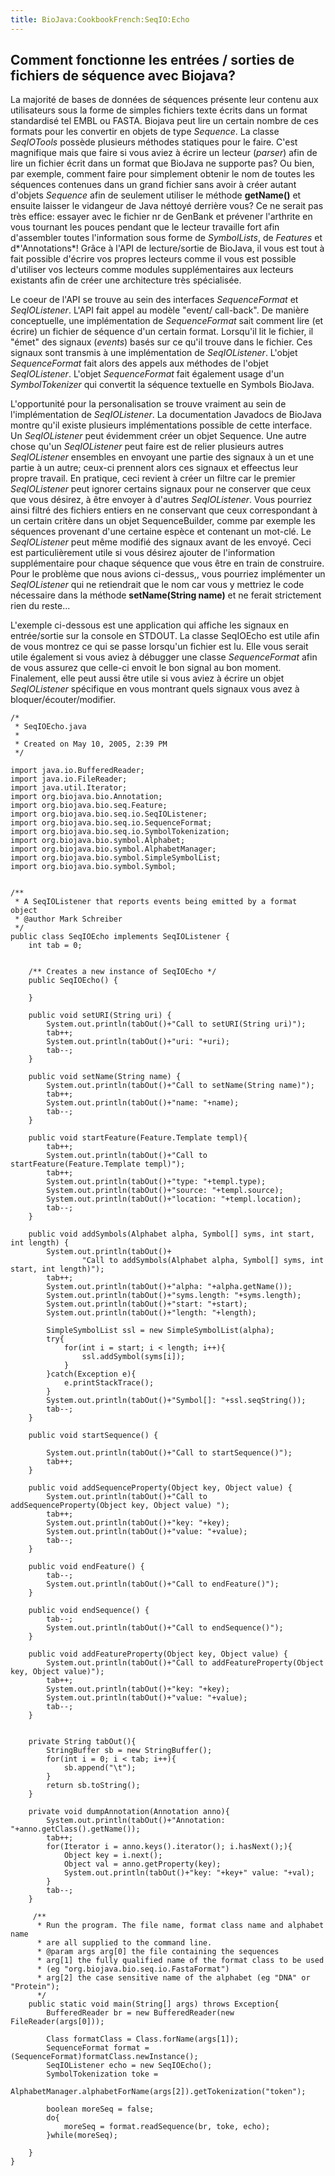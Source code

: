 ```yaml
---
title: BioJava:CookbookFrench:SeqIO:Echo
---
```


Comment fonctionne les entrées / sorties de fichiers de séquence avec Biojava?
------------------------------------------------------------------------------

La majorité de bases de données de séquences présente leur contenu aux
utilisateurs sous la forme de simples fichiers texte écrits dans un
format standardisé tel EMBL ou FASTA. Biojava peut lire un certain
nombre de ces formats pour les convertir en objets de type *Sequence*.
La classe *SeqIOTools* possède plusieurs méthodes statiques pour le
faire. C'est magnifique mais que faire si vous aviez à écrire un lecteur
(*parser*) afin de lire un fichier écrit dans un format que BioJava ne
supporte pas? Ou bien, par exemple, comment faire pour simplement
obtenir le nom de toutes les séquences contenues dans un grand fichier
sans avoir à créer autant d'objets *Sequence* afin de seulement utiliser
le méthode **getName()** et ensuite laisser le vidangeur de Java néttoyé
derrière vous? Ce ne serait pas très effice: essayer avec le fichier nr
de GenBank et prévener l'arthrite en vous tournant les pouces pendant
que le lecteur travaille fort afin d'assembler toutes l'information sous
forme de *SymbolLists*, de *Features* et d*'Annotations*! Grâce à l'API
de lecture/sortie de BioJava, il vous est tout à fait possible d'écrire
vos propres lecteurs comme il vous est possible d'utiliser vos lecteurs
comme modules supplémentaires aux lecteurs existants afin de créer une
architecture très spécialisée.

Le coeur de l'API se trouve au sein des interfaces *SequenceFormat* et
*SeqIOListener*. L'API fait appel au modèle "event/ call-back". De
manière conceptuelle, une implémentation de *SequenceFormat* sait
comment lire (et écrire) un fichier de séquence d'un certain format.
Lorsqu'il lit le fichier, il "émet" des signaux (*events*) basés sur ce
qu'il trouve dans le fichier. Ces signaux sont transmis à une
implémentation de *SeqIOListener*. L'objet *SequenceFormat* fait alors
des appels aux méthodes de l'objet *SeqIOListener*. L'objet
*SequenceFormat* fait également usage d'un *SymbolTokenizer* qui
convertit la séquence textuelle en Symbols BioJava.

L'opportunité pour la personalisation se trouve vraiment au sein de
l'implémentation de *SeqIOListener*. La documentation Javadocs de
BioJava montre qu'il existe plusieurs implémentations possible de cette
interface. Un *SeqIOListener* peut évidemment créer un objet Sequence.
Une autre chose qu'un *SeqIOListener* peut faire est de relier plusieurs
autres *SeqIOListener* ensembles en envoyant une partie des signaux à un
et une partie à un autre; ceux-ci prennent alors ces signaux et
effeectus leur propre travail. En pratique, ceci revient à créer un
filtre car le premier *SeqIOListener* peut ignorer certains signaux pour
ne conserver que ceux que vous désirez, à être envoyer à d'autres
*SeqIOListener*. Vous pourriez ainsi filtré des fichiers entiers en ne
conservant que ceux correspondant à un certain critère dans un objet
SequenceBuilder, comme par exemple les séquences provenant d'une
certaine espèce et contenant un mot-clé. Le *SeqIOListener* peut même
modifié des signaux avant de les envoyé. Ceci est particulièrement utile
si vous désirez ajouter de l'information supplémentaire pour chaque
séquence que vous être en train de construire. Pour le problème que nous
avions ci-dessus,, vous pourriez implémenter un *SeqIOListener* qui ne
retiendrait que le nom car vous y mettriez le code nécessaire dans la
méthode **setName(String name)** et ne ferait strictement rien du
reste...

L'exemple ci-dessous est une application qui affiche les signaux en
entrée/sortie sur la console en STDOUT. La classe SeqIOEcho est utile
afin de vous montrez ce qui se passe lorsqu'un fichier est lu. Elle vous
serait utile également si vous aviez à débugger une classe
*SequenceFormat* afin de vous assurez que celle-ci envoit le bon signal
au bon moment. Finalement, elle peut aussi être utile si vous aviez à
écrire un objet *SeqIOListener* spécifique en vous montrant quels
signaux vous avez à bloquer/écouter/modifier.

    /*
     * SeqIOEcho.java
     *
     * Created on May 10, 2005, 2:39 PM
     */

    import java.io.BufferedReader;
    import java.io.FileReader;
    import java.util.Iterator;
    import org.biojava.bio.Annotation;
    import org.biojava.bio.seq.Feature;
    import org.biojava.bio.seq.io.SeqIOListener;
    import org.biojava.bio.seq.io.SequenceFormat;
    import org.biojava.bio.seq.io.SymbolTokenization;
    import org.biojava.bio.symbol.Alphabet;
    import org.biojava.bio.symbol.AlphabetManager;
    import org.biojava.bio.symbol.SimpleSymbolList;
    import org.biojava.bio.symbol.Symbol;


    /**
     * A SeqIOListener that reports events being emitted by a format object
     * @author Mark Schreiber
     */
    public class SeqIOEcho implements SeqIOListener {
        int tab = 0;
        
        
        /** Creates a new instance of SeqIOEcho */
        public SeqIOEcho() {
            
        }

        public void setURI(String uri) {
            System.out.println(tabOut()+"Call to setURI(String uri)");
            tab++;
            System.out.println(tabOut()+"uri: "+uri);
            tab--;
        }

        public void setName(String name) {
            System.out.println(tabOut()+"Call to setName(String name)");
            tab++;
            System.out.println(tabOut()+"name: "+name);
            tab--;
        }

        public void startFeature(Feature.Template templ){
            tab++;
            System.out.println(tabOut()+"Call to startFeature(Feature.Template templ)");
            tab++;
            System.out.println(tabOut()+"type: "+templ.type);
            System.out.println(tabOut()+"source: "+templ.source);
            System.out.println(tabOut()+"location: "+templ.location);
            tab--;
        }

        public void addSymbols(Alphabet alpha, Symbol[] syms, int start, int length) {
            System.out.println(tabOut()+
                    "Call to addSymbols(Alphabet alpha, Symbol[] syms, int start, int length)");
            tab++;
            System.out.println(tabOut()+"alpha: "+alpha.getName());
            System.out.println(tabOut()+"syms.length: "+syms.length);
            System.out.println(tabOut()+"start: "+start);
            System.out.println(tabOut()+"length: "+length);
            
            SimpleSymbolList ssl = new SimpleSymbolList(alpha);
            try{
                for(int i = start; i < length; i++){
                    ssl.addSymbol(syms[i]);
                }
            }catch(Exception e){
                e.printStackTrace();
            }
            System.out.println(tabOut()+"Symbol[]: "+ssl.seqString());
            tab--;
        }

        public void startSequence() {
            
            System.out.println(tabOut()+"Call to startSequence()");
            tab++;
        }

        public void addSequenceProperty(Object key, Object value) {
            System.out.println(tabOut()+"Call to addSequenceProperty(Object key, Object value) ");
            tab++;
            System.out.println(tabOut()+"key: "+key);
            System.out.println(tabOut()+"value: "+value);
            tab--;
        }

        public void endFeature() {
            tab--;
            System.out.println(tabOut()+"Call to endFeature()");
        }

        public void endSequence() {
            tab--;
            System.out.println(tabOut()+"Call to endSequence()");
        }

        public void addFeatureProperty(Object key, Object value) {
            System.out.println(tabOut()+"Call to addFeatureProperty(Object key, Object value)");
            tab++;
            System.out.println(tabOut()+"key: "+key);
            System.out.println(tabOut()+"value: "+value);
            tab--;
        }
        
        
        private String tabOut(){
            StringBuffer sb = new StringBuffer();
            for(int i = 0; i < tab; i++){
                sb.append("\t");
            }
            return sb.toString();
        }
        
        private void dumpAnnotation(Annotation anno){
            System.out.println(tabOut()+"Annotation: "+anno.getClass().getName());
            tab++;
            for(Iterator i = anno.keys().iterator(); i.hasNext();){
                Object key = i.next();
                Object val = anno.getProperty(key);
                System.out.println(tabOut()+"key: "+key+" value: "+val);
            }
            tab--;
        }
        
         /**
          * Run the program. The file name, format class name and alphabet name
          * are all supplied to the command line.
          * @param args arg[0] the file containing the sequences
          * arg[1] the fully qualified name of the format class to be used
          * (eg "org.biojava.bio.seq.io.FastaFormat")
          * arg[2] the case sensitive name of the alphabet (eg "DNA" or "Protein");
          */
        public static void main(String[] args) throws Exception{
            BufferedReader br = new BufferedReader(new FileReader(args[0]));
            
            Class formatClass = Class.forName(args[1]);
            SequenceFormat format = (SequenceFormat)formatClass.newInstance();
            SeqIOListener echo = new SeqIOEcho();
            SymbolTokenization toke = 
                    AlphabetManager.alphabetForName(args[2]).getTokenization("token");
        
            boolean moreSeq = false;
            do{
                moreSeq = format.readSequence(br, toke, echo);
            }while(moreSeq);
            
        }
    }
